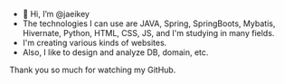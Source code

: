 - 👋 Hi, I’m @jaeikey
- The technologies I can use are JAVA, Spring, SpringBoots, Mybatis, Hivernate, Python, HTML, CSS, JS, and I'm studying in many fields.
- I'm creating various kinds of websites.
- Also, I like to design and analyze DB, domain, etc.

Thank you so much for watching my GitHub.

